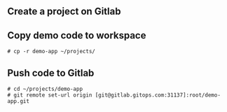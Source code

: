 ## Create a project on Gitlab

## Copy demo code to workspace
```shell
# cp -r demo-app ~/projects/
```

## Push code to Gitlab
```shell
# cd ~/projects/demo-app
# git remote set-url origin [git@gitlab.gitops.com:31137]:root/demo-app.git
```